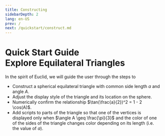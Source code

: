 ```yaml
---
title: Constructing
sidebarDepth: 2
lang: en-US
prev: /
next: /quickstart/construct.md
---
```


# Quick Start Guide<br/>Explore Equilateral Triangles

In the spirit of Euclid, we will guide the user through the steps to

- Construct a spherical equilateral triangle with common
  side length $a$ and angle $A$.
- Adjust the display style of the triangle and its location on the sphere.
- Numerically confirm the relationship $\tan(\frac{a}{2})^2 = 1 - 2 \cos(A)$.
- Add scripts to parts of the triangle so that one of the vertices is displayed only when $\angle A \geq \frac{\pi}{3}$ and the color of one of the sides of the triangle changes color depending on its length (i.e. the value of $a$).
